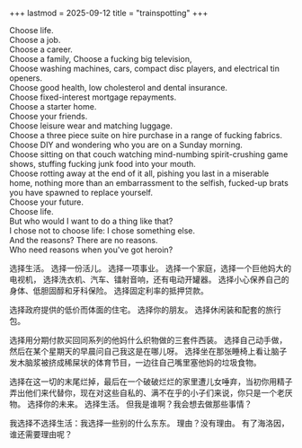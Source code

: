 +++
lastmod = 2025-09-12
title = "trainspotting"
+++

Choose life.  
Choose a job.  
Choose a career.  
Choose a family, Choose a fucking big television,  
Choose washing machines, cars, compact disc players, and electrical tin openers.  
Choose good health, low cholesterol and dental insurance.  
Choose fixed-interest mortgage repayments.  
Choose a starter home.  
Choose your friends.  
Choose leisure wear and matching luggage.  
Choose a three piece suite on hire purchase in a range of fucking fabrics.  
Choose DIY and wondering who you are on a Sunday morning.  
Choose sitting on that couch watching mind-numbing spirit-crushing game shows, stuffing fucking junk food into your mouth.  
Choose rotting away at the end of it all, pishing you last in a miserable home, nothing more than an embarrassment to the selfish, fucked-up brats you have spawned to replace yourself.  
Choose your future.  
Choose life.  
But who would I want to do a thing like that?  
I chose not to choose life: I chose something else.  
And the reasons? There are no reasons.  
Who need reasons when you've got heroin?  







选择生活。
选择一份活儿。
选择一项事业。
选择一个家庭，选择一个巨他妈大的电视机，
选择洗衣机、汽车、镭射音响，还有电动开罐器。
选择小心保养自己的身体、低胆固醇和牙科保险。
选择固定利率的抵押贷款。

选择政府提供的低价而体面的住宅。
选择你的朋友。
选择休闲装和配套的旅行包。

选择用分期付款买回同系列的他妈什么织物做的三套件西装。
选择自己动手做，然后在某个星期天的早晨问自己我这是在哪儿呀。
选择坐在那张睡椅上看让脑子发木脑浆被挤成稀屎状的体育节目，一边往自己嘴里塞他妈的垃圾食物。

选择在这一切的末尾烂掉，最后在一个破破烂烂的家里遭儿女唾弃，当初你用精子弄出他们来代替你，现在对这些自私的、满不在乎的小子们来说，你只是一个老厌物。
选择你的未来。
选择生活。
但我是谁啊？我会想去做那些事情？

我选择不选择生活：我选择一些别的什么东东。
理由？没有理由。
有了海洛因，谁还需要理由呢？
